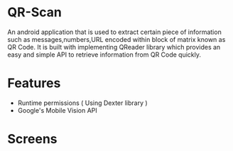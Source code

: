 # QR-Scan

An android application that is used to extract certain piece of information such as messages,numbers,URL encoded within block of matrix known as QR Code. It is built with implementing QReader library which provides an easy and simple API to retrieve information from QR Code quickly.

# Features

  - Runtime permissions ( Using Dexter library )
  - Google's Mobile Vision API

# Screens

     
   

